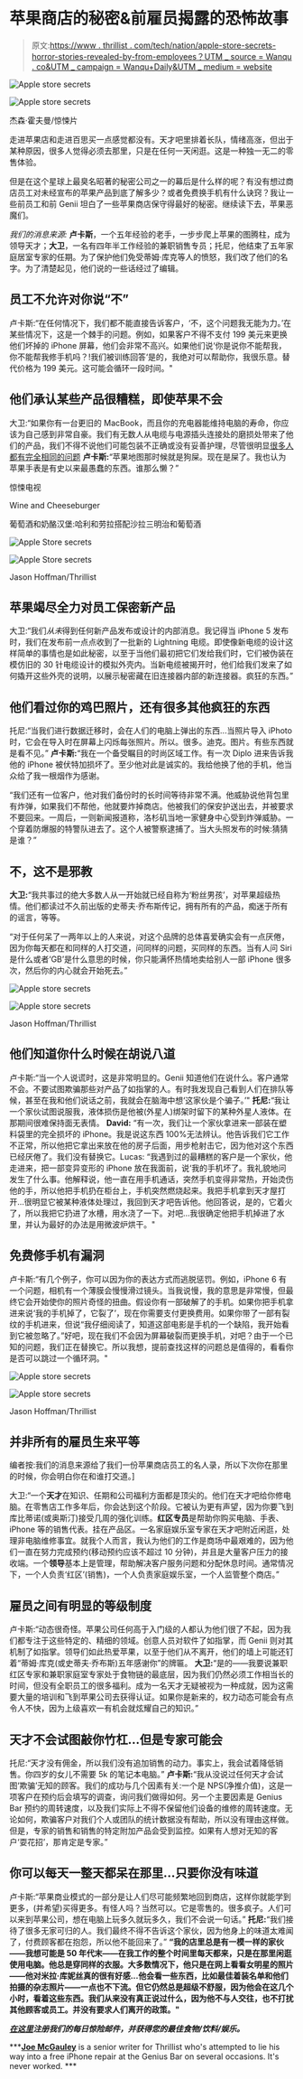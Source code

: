 # 苹果商店的秘密&前雇员揭露的恐怖故事

> 原文:[https://www . thrillist . com/tech/nation/apple-store-secrets-horror-stories-revealed-by-from-employees？UTM _ source = Wanqu . co&UTM _ campaign = Wanqu+Daily&UTM _ medium = website](https://www.thrillist.com/tech/nation/apple-store-secrets-horror-stories-revealed-by-former-employees?utm_source=wanqu.co&utm_campaign=Wanqu+Daily&utm_medium=website)

<picture class="swiper-lazy picture-tag" data-testid="picture-tag"><source srcset="https://assets3.thrillist.com/v1/image/1750202/1584x1056/crop;webp=auto;jpeg_quality=60;progressive.jpg" media="(min-width: 1024px)" data-size="desktop"><source srcset="https://assets3.thrillist.com/v1/image/1750202/1536x1024/crop;webp=auto;jpeg_quality=60;progressive.jpg" media="(min-width: 768px) and (max-width: 1023px)" data-size="tablet"><source srcset="https://assets3.thrillist.com/v1/image/1750202/828x620/crop;webp=auto;jpeg_quality=60;progressive.jpg" media="(max-width: 767px)" data-size="mobile">![Apple store secrets](../Images/815ddd45cf9e27c521d8abcc3e79673f.png)

<noscript><img src="../Images/815ddd45cf9e27c521d8abcc3e79673f.png" alt="Apple store secrets" data-original-src="https://assets3.thrillist.com/v1/image/1750202/414x310/crop;webp=auto;jpeg_quality=60;progressive.jpg"/></noscript></picture> 



杰森·霍夫曼/惊悚片



走进苹果店和走进百思买一点感觉都没有。天才吧里排着长队，情绪高涨，但出于某种原因，很多人觉得必须去那里，只是在任何一天闲逛。这是一种独一无二的零售体验。

但是在这个星球上最臭名昭著的秘密公司之一的幕后是什么样的呢？有没有想过商店员工对未经宣布的苹果产品到底了解多少？或者免费换手机有什么诀窍？我让一些前员工和前 Genii 坦白了一些苹果商店保守得最好的秘密。继续读下去，苹果恶魔们。

*我们的消息来源:* **卢卡斯**，一个五年经验的老手，一步步爬上苹果的图腾柱，成为领导天才；**大卫**，一名有四年半工作经验的兼职销售专员；托尼，他结束了五年家庭居室专家的任期。为了保护他们免受蒂姆·库克等人的愤怒，我们改了他们的名字。为了清楚起见，他们说的一些话经过了编辑。

## 员工不允许对你说“不”

卢卡斯:“在任何情况下，我们都不能直接告诉客户，‘不，这个问题我无能为力。’在某些情况下，这是一个棘手的问题。例如，如果客户不得不支付 199 美元来更换他们坏掉的 iPhone 屏幕，他们会非常不高兴。如果他们说‘你是说你不能帮我，你不能帮我修手机吗？!我们被训练回答‘是的，我绝对可以帮助你，我很乐意。替代价格为 199 美元。这可能会循环一段时间。"

## 他们承认某些产品很糟糕，即使苹果不会

大卫:“如果你有一台更旧的 MacBook，而且你的充电器能维持电脑的寿命，你应该为自己感到非常自豪。我们有无数人从电缆与电源插头连接处的磨损处带来了他们的产品，我们不得不说他们可能包装不正确或没有妥善护理，尽管很明显[很多人都有完全相同的问题](https://www.thrillist.com/tech/nation/why-apple-hasnt-fixed-its-crappy-charging-cables)
**卢卡斯:**“苹果地图那时候就是狗屎。现在是屎了。我也认为苹果手表是有史以来最愚蠢的东西。谁那么懒？”

<aside class="RecommendedVideostyles__RecVidWrap-sc-48fa0a-0 kbRlFK page-element page-element--recommended-video paragraph" data-element-type="ParagraphRecommendedVideo" data-element-index="5">

惊悚电视

Wine and Cheeseburger

葡萄酒和奶酪汉堡:哈利和劳拉搭配沙拉三明治和葡萄酒

</aside>

<picture class="swiper-lazy picture-tag picture-tag--lazy" data-testid="picture-tag"><source data-srcset="https://assets3.thrillist.com/v1/image/1750199/1584x1054/crop;webp=auto;jpeg_quality=60.jpg" media="(min-width: 1024px)" data-size="desktop"><source data-srcset="https://assets3.thrillist.com/v1/image/1750199/1454x970/crop;webp=auto;jpeg_quality=60.jpg" media="(min-width: 768px) and (max-width: 1023px)" data-size="tablet"><source data-srcset="https://assets3.thrillist.com/v1/image/1750199/762x508/crop;webp=auto;jpeg_quality=60.jpg" media="(max-width: 767px)" data-size="mobile">![Apple Store secrets](../Images/926cd001f083a9a647647eb5dd36683d.png)

<noscript><img src="../Images/926cd001f083a9a647647eb5dd36683d.png" alt="Apple Store secrets" data-original-src="https://assets3.thrillist.com/v1/image/1750199/381x254/crop;webp=auto;jpeg_quality=60.jpg"/></noscript></picture> 

Jason Hoffman/Thrillist



## 苹果竭尽全力对员工保密新产品

大卫:“我们*从未*得到任何新产品发布或设计的内部消息。我记得当 iPhone 5 发布时，我们在发布前一点点收到了一批新的 Lightning 电缆。即使像新电缆的设计这样简单的事情也是如此秘密，以至于当他们最初把它们发给我们时，它们被伪装在模仿旧的 30 针电缆设计的模拟外壳内。当新电缆被揭开时，他们给我们发来了如何撬开这些外壳的说明，以展示秘密藏在旧连接器内部的新连接器。疯狂的东西。”

## 他们看过你的鸡巴照片，还有很多其他疯狂的东西

托尼:“当我们进行数据迁移时，会在人们的电脑上弹出的东西...当照片导入 iPhoto 时，它会在导入时在屏幕上闪烁每张照片。所以。很多。迪克。图片。有些东西就是看不见。”
**卢卡斯:**“我在一个备受瞩目的时尚区域工作。有一次 Diplo 进来告诉我他的 iPhone 被伏特加损坏了。至少他对此是诚实的。我给他换了他的手机，他当众给了我一根烟作为感谢。

“我们还有一位客户，他对我们备份时的长时间等待非常不满。他威胁说他背包里有炸弹，如果我们不帮他，他就要炸掉商店。他被我们的保安护送出去，并被要求不要回来。一周后，一则新闻报道称，洛杉矶当地一家健身中心受到炸弹威胁。一个穿着防爆服的特警队进去了。这个人被警察逮捕了。当大头照发布的时候:猜猜是谁？”

## 不，这不是邪教

**大卫:**“我共事过的绝大多数人从一开始就已经自称为‘粉丝男孩’，对苹果超级热情。他们都读过不久前出版的史蒂夫·乔布斯传记，拥有所有的产品，痴迷于所有的谣言，等等。

“对于任何呆了一两年以上的人来说，对这个品牌的总体喜爱确实会有一点厌倦，因为你每天都在和同样的人打交道，问同样的问题，买同样的东西。当有人问 Siri 是什么或者‘GB’是什么意思的时候，你只能满怀热情地卖给别人一部 iPhone 很多次，然后你的内心就会开始死去。”

<picture class="swiper-lazy picture-tag picture-tag--lazy" data-testid="picture-tag"><source data-srcset="https://assets3.thrillist.com/v1/image/1750200/1584x1054/crop;webp=auto;jpeg_quality=60.jpg" media="(min-width: 1024px)" data-size="desktop"><source data-srcset="https://assets3.thrillist.com/v1/image/1750200/1454x970/crop;webp=auto;jpeg_quality=60.jpg" media="(min-width: 768px) and (max-width: 1023px)" data-size="tablet"><source data-srcset="https://assets3.thrillist.com/v1/image/1750200/762x508/crop;webp=auto;jpeg_quality=60.jpg" media="(max-width: 767px)" data-size="mobile">![Apple store secrets](../Images/d375d4206c64e1a76c863208b4023c3e.png)

<noscript><img src="../Images/d375d4206c64e1a76c863208b4023c3e.png" alt="Apple store secrets" data-original-src="https://assets3.thrillist.com/v1/image/1750200/381x254/crop;webp=auto;jpeg_quality=60.jpg"/></noscript></picture> 

Jason Hoffman/Thrillist



## 他们知道你什么时候在胡说八道

卢卡斯:“当一个人说谎时，这是非常明显的。Genii 知道他们在说什么。客户通常不会。不要试图欺骗那些对产品了如指掌的人。有时我发现自己看到人们在排队等候，甚至在我和他们说话之前，我就会在脑海中想‘这家伙是个骗子。’"
**托尼:**“我让一个家伙试图说服我，液体损伤是他被(外星人)绑架时留下的某种外星人液体。在那期间很难保持面无表情。
**David:** “有一次，我们让一个家伙拿进来一部装在塑料袋里的完全损坏的 iPhone。我是说这东西 100%无法辨认。他告诉我们它工作不正常，所以他把它拿出来放在他的房子后面，用步枪射击它，因为他对这个东西已经厌倦了。我们没有替换它。Lucas: “我遇到过的最糟糕的客户是一个家伙，他走进来，把一部变异变形的 iPhone 放在我面前，说‘我的手机坏了。我礼貌地问发生了什么事。他解释说，他一直在用手机通话，突然手机变得非常热，开始烫伤他的手，所以他把手机扔在柜台上，手机突然燃烧起来。我把手机拿到天才屋打开...很明显它被某种液体处理过，我回到天才吧告诉他。他回答说，是的，它着火了，所以我把它扔进了水槽，用水浇了一下。对吧...我很确定他把手机掉进了水里，并认为最好的办法是用微波炉烘干。"

## 免费修手机有漏洞

卢卡斯:“有几个例子，你可以因为你的表达方式而逃脱惩罚。例如，iPhone 6 有一个问题，相机有一个薄膜会慢慢滑过镜头。当我说慢，我的意思是非常慢，但最终它会开始使你的照片奇怪的扭曲。假设你有一部破解了的手机。如果你把手机拿进来说‘我的手机掉了，它裂了’，现在你需要支付更换费用。如果你带了一部有裂纹的手机进来，但说“我仔细阅读了，知道这部电影是手机的一个缺陷，我开始看到它被忽略了。”好吧，现在我们不会因为屏幕破裂而更换手机，对吧？由于一个已知的问题，我们正在替换它。所以我想，提前查找这样的问题总是值得的，看看你是否可以跳过一个循环洞。"

<picture class="swiper-lazy picture-tag picture-tag--lazy" data-testid="picture-tag"><source data-srcset="https://assets3.thrillist.com/v1/image/1750201/1584x1054/crop;webp=auto;jpeg_quality=60.jpg" media="(min-width: 1024px)" data-size="desktop"><source data-srcset="https://assets3.thrillist.com/v1/image/1750201/1454x970/crop;webp=auto;jpeg_quality=60.jpg" media="(min-width: 768px) and (max-width: 1023px)" data-size="tablet"><source data-srcset="https://assets3.thrillist.com/v1/image/1750201/762x508/crop;webp=auto;jpeg_quality=60.jpg" media="(max-width: 767px)" data-size="mobile">![Apple store secrets](../Images/55a08a106975ce5aee5162c81486bbce.png)

<noscript><img src="../Images/55a08a106975ce5aee5162c81486bbce.png" alt="Apple store secrets" data-original-src="https://assets3.thrillist.com/v1/image/1750201/381x254/crop;webp=auto;jpeg_quality=60.jpg"/></noscript></picture> 

Jason Hoffman/Thrillist



## 并非所有的雇员生来平等

编者按:我们的消息来源给了我们一份苹果商店员工的名人录，所以下次你在那里的时候，你会明白你在和谁打交道。]

大卫:“一个**天才**在知识、任期和公司福利方面都是顶尖的。他们在天才吧给你修电脑。在零售店工作多年后，你会达到这个阶段。它被认为更有声望，因为你要飞到库比蒂诺(或奥斯汀)接受几周的强化训练。**红区专员**是帮助你购买电脑、手表、iPhone 等的销售代表。挂在产品区。一名家庭娱乐室专家在天才吧附近闲逛，处理非电脑维修事宜。就我个人而言，我认为他们的工作是商场中最艰难的，因为他们一直在努力完成预约(移动预约应该不超过 10 分钟)，并且是大量客户压力的接收端。一个**领导**基本上是管理，帮助解决客户服务问题和分配休息时间。通常情况下，一个人负责‘红区’(销售)，一个人负责家庭娱乐室，一个人监管整个商店。”

## 雇员之间有明显的等级制度

卢卡斯:“动态很奇怪。苹果公司任何高于入门级的人都认为他们很了不起，因为我们都专注于这些特定的、精细的领域。创意人员对软件了如指掌，而 Genii 则对其机制了如指掌。领导们如此热爱苹果，以至于他们从不离开，他们的墙上可能还钉着“蒂姆·库克(或史蒂夫·乔布斯)五年感谢你”的牌匾。
**大卫:**“是的——我要说兼职红区专家和兼职家庭室专家处于食物链的最底层，因为我们仍然必须工作相当长的时间，但没有全职员工的很多福利。成为一名天才无疑被视为一种成就，因为这需要大量的培训和飞到苹果公司去获得认证。如果你是新来的，权力动态可能会有点令人不快，因为上级喜欢一有机会就炫耀自己的知识。”

## 天才不会试图敲你竹杠...但是专家可能会

托尼:“天才没有佣金，所以我们没有追加销售的动力。事实上，我会试着降低销售。你四岁的女儿不需要 5k 的笔记本电脑。”
**卢卡斯:**“我从没说过任何天才会试图‘欺骗’无知的顾客。我们的成功与几个因素有关:一个是 NPS(净推介值)，这是一项客户在预约后会填写的调查，询问我们做得如何。另一个主要因素是 Genius Bar 预约的周转速度，以及我们实际上不得不保留他们设备的维修的周转速度。无论如何，欺骗客户对我们个人或团队的统计数据没有帮助，所以没有理由这样做。但是，专家的销售和销售的特定附加产品会受到监控。如果有人想对无知的客户‘耍花招’，那肯定是专家。”

## 你可以每天一整天都呆在那里...只要你没有味道

卢卡斯:“苹果商业模式的一部分是让人们尽可能频繁地回到商店，这样你就能学到更多，(并希望)买得更多。有怪人吗？当然可以。它是零售的。很多疯子。人们可以来到苹果公司，想在电脑上玩多久就玩多久，我们不会说一句话。”
**托尼:**“我们接待了很多无家可归的人。我们最终不得不告诉这个家伙，因为他身上的味道太难闻了，付费顾客都在抱怨，所以他不能回来了。”
**“我的店里总是有一模一样的家伙——我想可能是 50 年代末——在我工作的整个时间里每天都来，只是在那里闲逛使用电脑。他总是穿同样的衣服。大多数情况下，他只是在网上看看女明星的照片——他对米拉·库妮丝真的很有好感...他会看一些东西，比如最佳着装名单和他们拍摄的杂志照片——一点也不下流。但它仍然总是超级不舒服，因为他会在这几个小时，看着这些东西。我们从来没有真正说过什么，因为他不与人交往，也不打扰其他顾客或员工。并没有要求人们离开的政策。"**

***[在这里](https://signup.thrillist.com/)注册我们的每日惊险邮件，并获得您的最佳食物/饮料/娱乐。***

*****[Joe McGauley](https://www.facebook.com/joe.mcgauley)** is a senior writer for Thrillist who's attempted to lie his way into a free iPhone repair at the Genius Bar on several occasions. It's never worked. ***